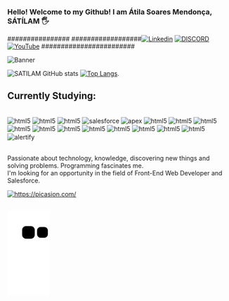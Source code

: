 ### Hello! Welcome to my Github! I am Átila Soares Mendonça, SÁTÍLAM 🖐️     
   
 ################ ##################[![Linkedin](https://img.shields.io/badge/LinkedIn-0077B5?style=for-the-badge&logo=linkedin&logoColor=white)](https://www.linkedin.com/in/%C3%A1tila-soares-mendon%C3%A7a-793513b3/) [![DISCORD](https://img.shields.io/badge/Discord-7289DA?style=for-the-badge&logo=discord&logoColor=white)](https://www.discordapp.com/SÁTILAM#1320/) [![YouTube](https://img.shields.io/badge/YouTube-FF0000?style=for-the-badge&logo=youtube&logoColor=white)](https://www.youtube.com/watch?v=-VI7Z1COYu8&t=5s) ########################

![Banner](https://user-images.githubusercontent.com/101275634/227586981-3daeca69-ef1e-49d9-ab23-84037f5e88f4.png)

![SATILAM GitHub stats](https://github-readme-stats.vercel.app/api?username=SATILAM&show_icons=true&theme=dracula) [![Top Langs](https://github-readme-stats.vercel.app/api/top-langs/?username=SATILAM&layout=compact)](https://github.com/SATILAM/github-readme-stats).

## Currently Studying:

<div style="display: inline_block"><br/>
         <img align="center" alt="html5" src="https://img.shields.io/badge/HTML5-E34F26?style=for-the-badge&logo=html5&logoColor=white" />
         <img align="center" alt="html5" src="https://img.shields.io/badge/CSS3-1572B6?style=for-the-badge&logo=css3&logoColor=white" />
         <img align="center" alt="html5" src="https://img.shields.io/badge/JavaScript-F7DF1E?style=for-the-badge&logo=javascript&logoColor=black" />
         <img align="center" alt="salesforce" src="https://img.shields.io/badge/Salesforce-00A1E0?style=for-the-badge&logo=salesforce&logoColor=white" />
         <img align="center" alt="apex" src="https://img.shields.io/badge/Apex-0070d2?style=for-the-badge&logo=salesforce&logoColor=white" />
         <img align="center" alt="html5" src="https://img.shields.io/badge/React-20232A?style=for-the-badge&logo=react&logoColor=61DAFB" />
         <img align="center" alt="html5" src="https://img.shields.io/badge/TypeScript-007ACC?style=for-the-badge&logo=typescript&logoColor=white" />
         <img align="center" alt="html5" src="https://img.shields.io/badge/Sass-CC6699?style=for-the-badge&logo=sass&logoColor=white" /> 
         <img align="center" alt="html5" src="https://img.shields.io/badge/Bootstrap-563D7C?style=for-the-badge&logo=bootstrap&logoColor=white" /> 
         <img align="center" alt="html5" src="https://img.shields.io/badge/MySQL-00000F?style=for-the-badge&logo=mysql&logoColor=white" /> 
         <img align="center" alt="html5" src="https://img.shields.io/badge/jQuery-0769AD?style=for-the-badge&logo=jquery&logoColor=white" /> 
         <img align="center" alt="html5" src="https://img.shields.io/badge/Python-14354C?style=for-the-badge&logo=python&logoColor=white" /> 
         <img align="center" alt="html5" src="https://img.shields.io/badge/Vue.js-35495E?style=for-the-badge&logo=vue.js&logoColor=4FC08D" />
         <img align="center" alt="html5" src="https://img.shields.io/badge/Flutter-02569B?style=for-the-badge&logo=flutter&logoColor=white" /> 
         <img align="center" alt="html5" src="https://img.shields.io/badge/Node.js-43853D?style=for-the-badge&logo=node.js&logoColor=white" /> 
         <img align="center" alt="html5" src="https://img.shields.io/badge/.NET-5C2D91?style=for-the-badge&logo=.net&logoColor=white" /> 
         <img align="center" alt="alertify" src="https://img.shields.io/badge/Alertify-FF9800?style=for-the-badge&logo=alertify&logoColor=white" />
         </div><br/>

  Passionate about technology, knowledge, discovering new things and solving problems. Programming fascinates me.<br/>
 I'm looking for an opportunity in the field of Front-End Web Developer and Salesforce.

<a href="https://picasion.com/"><img src="https://i.picasion.com/pic92/3479df614a5e8cb42dacd0dabe5de109.gif" width="300" height="300" border="0" alt="https://picasion.com/" /></a><br /><a href="https://picasion.com/"> </br>


![Snake animation](https://github.com/SATILAM/SATILAM/blob/output/github-contribution-grid-snake.svg)
